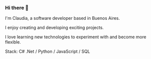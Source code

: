 ### Hi there 👋
 I'm Claudia, a software developer based in Buenos Aires. 
 
 I enjoy creating and developing exciting projects. 

 I love learning new technologies to experiment with and become more flexible. 
 
 Stack: C# .Net / Python / JavaScript / SQL
<!--
**cziemba1/cziemba1** is a ✨ _special_ ✨ repository because its `README.md` (this file) appears on your GitHub profile.

Here are some ideas to get you started:

- 🔭 I’m currently working on ...
- 🌱 I’m currently learning ...
- 👯 I’m looking to collaborate on ...
- 🤔 I’m looking for help with ...
- 💬 Ask me about ...
- 📫 How to reach me: ...
- 😄 Pronouns: ...
- ⚡ Fun fact: ...
-->
